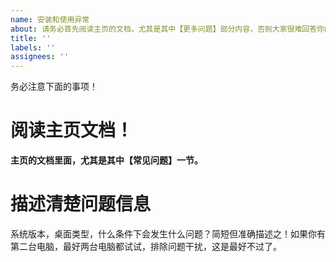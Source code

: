 ```yaml
---
name: 安装和使用异常
about: 请务必首先阅读主页的文档，尤其是其中【更多问题】部分内容，否则大家很难回答你的问题。
title: ''
labels: ''
assignees: ''
---
```


务必注意下面的事项！

# 阅读主页文档！

**主页的文档里面，尤其是其中【常见问题】一节。**

# 描述清楚问题信息

系统版本，桌面类型，什么条件下会发生什么问题？简短但准确描述之！如果你有第二台电脑，最好两台电脑都试试，排除问题干扰，这是最好不过了。
